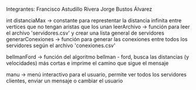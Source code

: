 Integrantes:
Francisco Astudillo Rivera
Jorge Bustos Álvarez

int distanciaMax -> constante para represtentar la distancia infinita entre vertices que no tengan aristas que los unan
leerArchivo -> función para leer el archivo 'servidores.csv' y crear una lista general de servidores
generarConexiones -> función para generar las conexiones entre todos los servidores según el archivo 'conexiones.csv'

bellmanFord -> función del algoritmo bellman - ford, busca las distancias (y velocidades) más cortas e imprime el camino que sigue el mensaje

manu -> menú interactivo para el usuario, permite ver todos los servidores clientes, enviar un mensaje o cambiar el usuario

